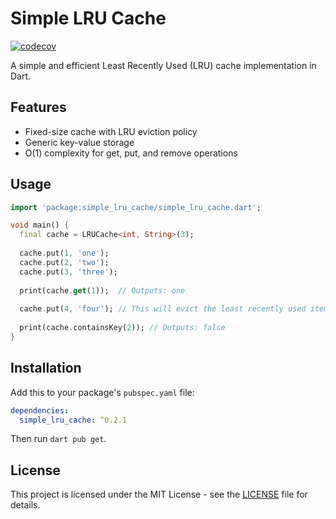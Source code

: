 # Simple LRU Cache

[![codecov](https://codecov.io/gh/arkaung/dart_lru/branch/main/graph/badge.svg)](https://codecov.io/gh/arkaung/dart_lru)

A simple and efficient Least Recently Used (LRU) cache implementation in Dart.

## Features

- Fixed-size cache with LRU eviction policy
- Generic key-value storage
- O(1) complexity for get, put, and remove operations

## Usage

```dart
import 'package:simple_lru_cache/simple_lru_cache.dart';

void main() {
  final cache = LRUCache<int, String>(3);
  
  cache.put(1, 'one');
  cache.put(2, 'two');
  cache.put(3, 'three');
  
  print(cache.get(1));  // Outputs: one
  
  cache.put(4, 'four'); // This will evict the least recently used item (2)
  
  print(cache.containsKey(2)); // Outputs: false
}
```

## Installation

Add this to your package's `pubspec.yaml` file:

```yaml
dependencies:
  simple_lru_cache: ^0.2.1
```

Then run `dart pub get`.

## License

This project is licensed under the MIT License - see the [LICENSE](LICENSE) file for details.